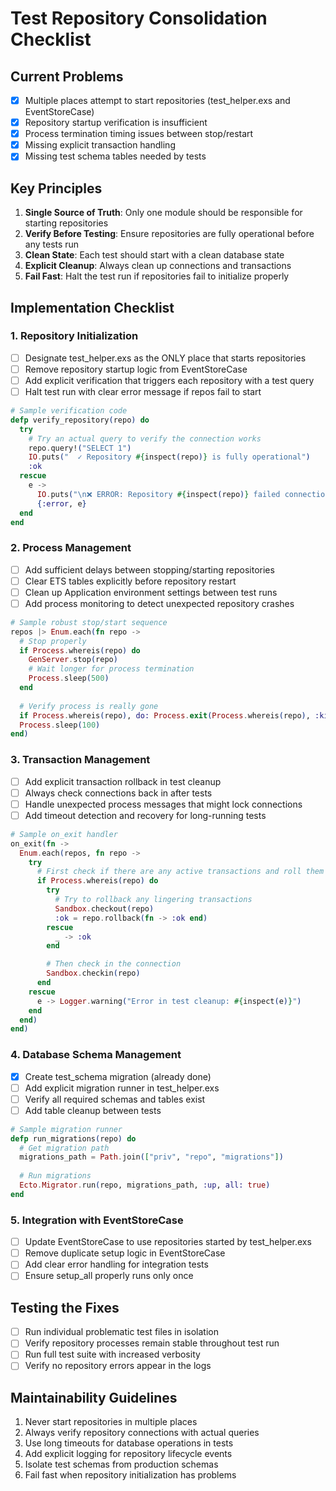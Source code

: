 # Test Repository Consolidation Checklist

## Current Problems

- [x] Multiple places attempt to start repositories (test_helper.exs and EventStoreCase)
- [x] Repository startup verification is insufficient
- [x] Process termination timing issues between stop/restart
- [x] Missing explicit transaction handling
- [x] Missing test schema tables needed by tests

## Key Principles

1. **Single Source of Truth**: Only one module should be responsible for starting repositories
2. **Verify Before Testing**: Ensure repositories are fully operational before any tests run
3. **Clean State**: Each test should start with a clean database state
4. **Explicit Cleanup**: Always clean up connections and transactions
5. **Fail Fast**: Halt the test run if repositories fail to initialize properly

## Implementation Checklist

### 1. Repository Initialization

- [ ] Designate test_helper.exs as the ONLY place that starts repositories
- [ ] Remove repository startup logic from EventStoreCase
- [ ] Add explicit verification that triggers each repository with a test query
- [ ] Halt test run with clear error message if repos fail to start

```elixir
# Sample verification code
defp verify_repository(repo) do
  try
    # Try an actual query to verify the connection works
    repo.query!("SELECT 1")
    IO.puts("  ✓ Repository #{inspect(repo)} is fully operational")
    :ok
  rescue
    e ->
      IO.puts("\n❌ ERROR: Repository #{inspect(repo)} failed connection test: #{inspect(e)}")
      {:error, e}
  end
end
```

### 2. Process Management

- [ ] Add sufficient delays between stopping/starting repositories
- [ ] Clear ETS tables explicitly before repository restart
- [ ] Clean up Application environment settings between test runs
- [ ] Add process monitoring to detect unexpected repository crashes

```elixir
# Sample robust stop/start sequence
repos |> Enum.each(fn repo ->
  # Stop properly
  if Process.whereis(repo) do
    GenServer.stop(repo)
    # Wait longer for process termination
    Process.sleep(500)
  end
  
  # Verify process is really gone
  if Process.whereis(repo), do: Process.exit(Process.whereis(repo), :kill)
  Process.sleep(100)
end)
```

### 3. Transaction Management

- [ ] Add explicit transaction rollback in test cleanup
- [ ] Always check connections back in after tests
- [ ] Handle unexpected process messages that might lock connections
- [ ] Add timeout detection and recovery for long-running tests

```elixir
# Sample on_exit handler
on_exit(fn ->
  Enum.each(repos, fn repo ->
    try
      # First check if there are any active transactions and roll them back
      if Process.whereis(repo) do
        try
          # Try to rollback any lingering transactions
          Sandbox.checkout(repo)
          :ok = repo.rollback(fn -> :ok end)
        rescue
          _ -> :ok
        end

        # Then check in the connection
        Sandbox.checkin(repo)
      end
    rescue
      e -> Logger.warning("Error in test cleanup: #{inspect(e)}")
    end
  end)
end)
```

### 4. Database Schema Management

- [x] Create test_schema migration (already done)
- [ ] Add explicit migration runner in test_helper.exs
- [ ] Verify all required schemas and tables exist
- [ ] Add table cleanup between tests

```elixir
# Sample migration runner
defp run_migrations(repo) do
  # Get migration path
  migrations_path = Path.join(["priv", "repo", "migrations"])
  
  # Run migrations
  Ecto.Migrator.run(repo, migrations_path, :up, all: true)
end
```

### 5. Integration with EventStoreCase

- [ ] Update EventStoreCase to use repositories started by test_helper.exs
- [ ] Remove duplicate setup logic in EventStoreCase
- [ ] Add clear error handling for integration tests
- [ ] Ensure setup_all properly runs only once

## Testing the Fixes

- [ ] Run individual problematic test files in isolation
- [ ] Verify repository processes remain stable throughout test run
- [ ] Run full test suite with increased verbosity
- [ ] Verify no repository errors appear in the logs

## Maintainability Guidelines

1. Never start repositories in multiple places
2. Always verify repository connections with actual queries
3. Use long timeouts for database operations in tests
4. Add explicit logging for repository lifecycle events
5. Isolate test schemas from production schemas
6. Fail fast when repository initialization has problems 